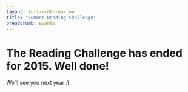 ```yaml
---
layout: full-width-narrow
title: "Summer Reading Challenge"
breadcrumb: events
---
```

# The Reading Challenge has ended for 2015. Well done!

We&#8217;ll see you next year :)
